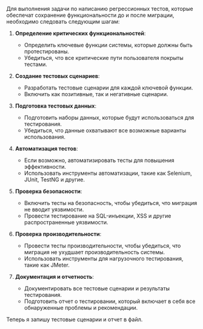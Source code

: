 Для выполнения задачи по написанию регрессионных тестов, которые обеспечат сохранение функциональности до и после миграции, необходимо следовать следующим шагам:

1. **Определение критических функциональностей**:
   - Определить ключевые функции системы, которые должны быть протестированы.
   - Убедиться, что все критические пути пользователя покрыты тестами.

2. **Создание тестовых сценариев**:
   - Разработать тестовые сценарии для каждой ключевой функции.
   - Включить как позитивные, так и негативные сценарии.

3. **Подготовка тестовых данных**:
   - Подготовить наборы данных, которые будут использоваться для тестирования.
   - Убедиться, что данные охватывают все возможные варианты использования.

4. **Автоматизация тестов**:
   - Если возможно, автоматизировать тесты для повышения эффективности.
   - Использовать инструменты автоматизации, такие как Selenium, JUnit, TestNG и другие.

5. **Проверка безопасности**:
   - Включить тесты на безопасность, чтобы убедиться, что миграция не вводит уязвимости.
   - Провести тестирование на SQL-инъекции, XSS и другие распространенные уязвимости.

6. **Проверка производительности**:
   - Провести тесты производительности, чтобы убедиться, что миграция не ухудшает производительность системы.
   - Использовать инструменты для нагрузочного тестирования, такие как JMeter.

7. **Документация и отчетность**:
   - Документировать все тестовые сценарии и результаты тестирования.
   - Подготовить отчет о тестировании, который включает в себя все обнаруженные проблемы и рекомендации.

Теперь я запишу тестовые сценарии и отчет в файл.